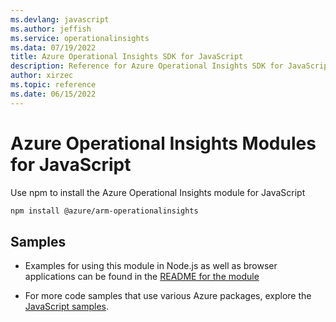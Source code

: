 ```yaml
---
ms.devlang: javascript
ms.author: jeffish
ms.service: operationalinsights
ms.data: 07/19/2022
title: Azure Operational Insights SDK for JavaScript
description: Reference for Azure Operational Insights SDK for JavaScript
author: xirzec
ms.topic: reference
ms.date: 06/15/2022
---
```

# Azure Operational Insights Modules for JavaScript

Use npm to install the Azure Operational Insights module for JavaScript

```bash
npm install @azure/arm-operationalinsights
```

## Samples

* Examples for using this module in Node.js as well as browser applications can be found in the [README for the module](https://www.npmjs.com/package/@azure/arm-operationalinsights)

* For more code samples that use various Azure packages, explore the [JavaScript samples](https://docs.microsoft.com/samples/browse/?languages=javascript).